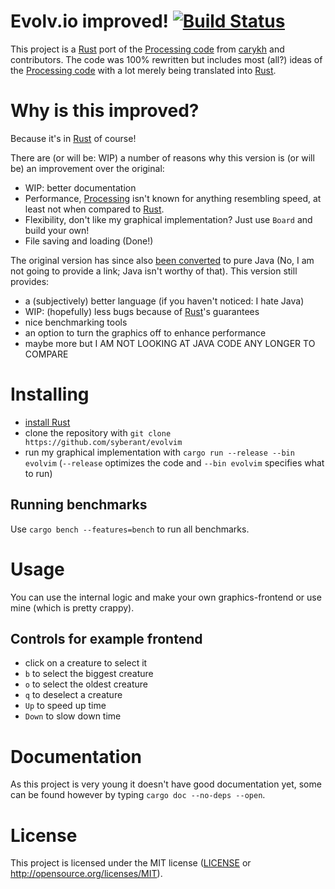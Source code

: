 # Evolv.io improved! [![Build Status](https://travis-ci.org/syberant/evolvim.svg?branch=master)](https://travis-ci.org/syberant/evolvim)

This project is a [Rust] port of the [Processing code] from [carykh] and contributors.
The code was 100% rewritten but includes most (all?) ideas of the [Processing code] with a lot merely being translated into [Rust].

# Why is this improved?

Because it's in [Rust] of course!

There are (or will be: WIP) a number of reasons why this version is (or will be) an improvement over the original:
- WIP: better documentation
- Performance, [Processing] isn't known for anything resembling speed, at least not when compared to [Rust].
- Flexibility, don't like my graphical implementation? Just use `Board` and build your own!
- File saving and loading (Done!)

The original version has since also [been converted](https://github.com/evolvio/evolv.io/) to pure Java
(No, I am not going to provide a link; Java isn't worthy of that).
This version still provides:
- a (subjectively) better language (if you haven't noticed: I hate Java)
- WIP: (hopefully) less bugs because of [Rust]'s guarantees
- nice benchmarking tools
- an option to turn the graphics off to enhance performance
- maybe more but I AM NOT LOOKING AT JAVA CODE ANY LONGER TO COMPARE

# Installing
- [install Rust]
- clone the repository with `git clone https://github.com/syberant/evolvim`
- run my graphical implementation with `cargo run --release --bin evolvim` (`--release` optimizes the code and `--bin evolvim` specifies what to run)

## Running benchmarks
Use `cargo bench --features=bench` to run all benchmarks.

# Usage
You can use the internal logic and make your own graphics-frontend or use mine (which is pretty crappy).

## Controls for example frontend
- click on a creature to select it
- `b` to select the biggest creature
- `o` to select the oldest creature
- `q` to deselect a creature
- `Up` to speed up time
- `Down` to slow down time


# Documentation
As this project is very young it doesn't have good documentation yet, some can be found however by typing `cargo doc --no-deps --open`.

# License
This project is licensed under the MIT license ([LICENSE](https://github.com/syberant/evolvim/blob/master/LICENSE) or http://opensource.org/licenses/MIT).

[Processing code]: https://github.com/evolvio/evolv.io/tree/120b3c1f11c6beade92343fc40f57d376b8a7434
[carykh]: https://www.youtube.com/user/carykh
[Rust]: https://rust-lang.org
[Processing]: https://processing.org
[install Rust]: https://www.rust-lang.org/en-US/install.html
